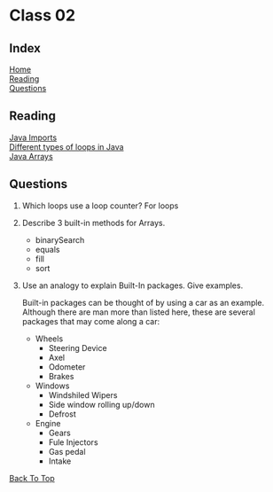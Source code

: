 # Class 02

## Index

[Home](../README.md)  
[Reading](#reading)  
[Questions](#questions)  

## Reading

[Java Imports](https://www.programiz.com/java-programming/packages-import)  
[Different types of loops in Java](https://www.baeldung.com/java-loops)  
[Java Arrays](https://www.tutorialspoint.com/java/java_arrays.htm)  

## Questions

1. Which loops use a loop counter?
   For loops

2. Describe 3 built-in methods for Arrays.
   - binarySearch
   - equals
   - fill
   - sort

3. Use an analogy to explain Built-In packages. Give examples.

   Built-in packages can be thought of by using a car as an example. Although there are man more than listed here, these are several packages that may come along a car:

   - Wheels
     - Steering Device
     - Axel
     - Odometer
     - Brakes
   - Windows
     - Windshiled Wipers
     - Side window rolling up/down
     - Defrost
   - Engine
     - Gears
     - Fule Injectors
     - Gas pedal
     - Intake

[Back To Top](#class-02)